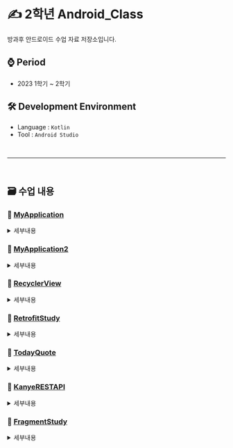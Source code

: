 # ✍ 2학년 Android_Class
방과후 안드로이드 수업 자료 저장소입니다.

## ⌚ Period
 - 2023 1학기 ~ 2학기

## 🛠 Development Environment
  - Language : `Kotlin`
  - Tool : `Android Studio`

<br>
<hr>
<br>

## 🗃 수업 내용

### 📁 [MyApplication](https://github.com/MsEmily1020/Android_Class/tree/main/MyApplication)
<details>
 <summary>세부내용</summary>
 - Android 기초 수업

Manifest
> [AndroidManifest](https://github.com/MsEmily1020/Android_Class/blob/main/MyApplication/app/src/main/AndroidManifest.xml)<br>

[Activity](https://github.com/MsEmily1020/Android_Class/tree/main/MyApplication/app/src/main/java/com/example/myapplication)
> [MainActivity](https://github.com/MsEmily1020/Android_Class/blob/main/MyApplication/app/src/main/java/com/example/myapplication/MainActivity.kt)<br>

[Layout](https://github.com/MsEmily1020/Android_Class/tree/main/MyApplication/app/src/main/res/layout)
> [layout activity_main](https://github.com/MsEmily1020/Android_Class/blob/main/MyApplication/app/src/main/res/layout/activity_main.xml)

</details>

### 📁 [MyApplication2](https://github.com/MsEmily1020/Android_Class/tree/main/MyApplication2)
<details>
 <summary>세부내용</summary>
 - Android 기초 수업2

Manifest
> [AndroidManifest](https://github.com/MsEmily1020/Android_Class/blob/main/MyApplication2/app/src/main/AndroidManifest.xml)

[Activity](https://github.com/MsEmily1020/Android_Class/tree/main/MyApplication2/app/src/main/java/com/example/myapplication)

> [MainActivity](https://github.com/MsEmily1020/Android_Class/blob/main/MyApplication2/app/src/main/java/com/example/myapplication/MainActivity.kt)<br>
> [ViewGroupDemoActivity](https://github.com/MsEmily1020/Android_Class/blob/main/MyApplication2/app/src/main/java/com/example/myapplication/ViewGroupDemoActivity.kt)<br>
> [ViewStudyActivity](https://github.com/MsEmily1020/Android_Class/blob/main/MyApplication2/app/src/main/java/com/example/myapplication/ViewStudyActivity.kt)<br>
> [LifecycleDemoActivity](https://github.com/MsEmily1020/Android_Class/blob/main/MyApplication2/app/src/main/java/com/example/myapplication/LifecycleDemoActivity.kt)<br>
> [DynamicViewStudyActivity](https://github.com/MsEmily1020/Android_Class/blob/main/MyApplication2/app/src/main/java/com/example/myapplication/DynamicViewStudyActivity.kt)<br>
> [DeliveryActivity](https://github.com/MsEmily1020/Android_Class/blob/main/MyApplication2/app/src/main/java/com/example/myapplication/DeliveryActivity.kt)<br>

[Layout](https://github.com/MsEmily1020/Android_Class/tree/main/MyApplication2/app/src/main/res/layout)
> [layout counter](https://github.com/MsEmily1020/Android_Class/blob/main/MyApplication2/app/src/main/res/layout/counter.xml)<br>
> [layout nested_viewgroup_demo](https://github.com/MsEmily1020/Android_Class/blob/main/MyApplication2/app/src/main/res/layout/nested_viewgroup_demo.xml)<br>
> [layout view_study2](https://github.com/MsEmily1020/Android_Class/blob/main/MyApplication2/app/src/main/res/layout/view_study2.xml)<br>
> [layout activity_lifecycle_demo](https://github.com/MsEmily1020/Android_Class/blob/main/MyApplication2/app/src/main/res/layout/activity_lifecycle_demo.xml)<br>
> [layout dynamic_view_study_activity](https://github.com/MsEmily1020/Android_Class/blob/main/MyApplication2/app/src/main/res/layout/dynamic_view_study_activity.xml)<br>
> [layout nation_of_delivery](https://github.com/MsEmily1020/Android_Class/blob/main/MyApplication2/app/src/main/res/layout/nation_of_delivery.xml)<br>

- 정리

      MainActivity                <-->        layout.counter
      ViewGroupDemoActivity       <-->        layout.nested_viewgroup_demo
      ViewStudyActivity           <-->        layout.view_study2
      LifecycleDemoActivity       <-->        layout.activity_lifecycle_demo
      DynamicViewStudyActivity    <-->        layout.dynamic_view_study_activity
      DeliveryActivity            <-->        layout.nation_of_delivary

      MainActivity : 버튼 누를 때마다 숫자 카운팅
      ViewGroupDemoActivity : LinearLayout, RelativeLayout Study
      ViewStudyActivity : spinner 공부
      LifecycleDemoActivity : 생명주기 공부
      DynamicviewStudyActivity : dp, pixel 공부
      DeliveryActivity : 배달의 민족과 같은 배달 어플 화면 구성

&nbsp;&nbsp;&nbsp;&nbsp;&nbsp;&nbsp;&nbsp; <img width="400" src = https://kairo96.gitbooks.io/android/content/pic2/2-4-1-1.jpg> &nbsp;&nbsp;&nbsp;&nbsp;&nbsp;&nbsp;&nbsp;&nbsp; <img width="500" src = http://design.gabia.com/wordpress/wp-content/uploads/2019/03/0_WfRr_eojcMI8wouq-1024x470.png>
</details>

### 📁 [RecyclerView](https://github.com/MsEmily1020/Android_Class/tree/main/RecyclerView)
<details>
 <summary>세부내용</summary>
 - RecyclerView에 대한 수업

Manifest
> [AndroidManifest](https://github.com/MsEmily1020/Android_Class/blob/main/RecyclerView/app/src/main/AndroidManifest.xml)

[Activity](https://github.com/MsEmily1020/Android_Class/tree/main/RecyclerView/app/src/main/java/com/example/recyclerview)
> [ContactActivity](https://github.com/MsEmily1020/Android_Class/blob/main/RecyclerView/app/src/main/java/com/example/recyclerview/ContactActivity.kt)<br>
> [ContactListAdapter](https://github.com/MsEmily1020/Android_Class/blob/main/RecyclerView/app/src/main/java/com/example/recyclerview/ContactListAdapter.kt)<br>
> [MainActivity](https://github.com/MsEmily1020/Android_Class/blob/main/RecyclerView/app/src/main/java/com/example/recyclerview/MainActivity.kt)<br>
> [Music](https://github.com/MsEmily1020/Android_Class/blob/main/RecyclerView/app/src/main/java/com/example/recyclerview/Music.kt)<br>
> [MusicActivity](https://github.com/MsEmily1020/Android_Class/blob/main/RecyclerView/app/src/main/java/com/example/recyclerview/MusicActivity.kt)<br>
> [MusicListAdapter](https://github.com/MsEmily1020/Android_Class/blob/main/RecyclerView/app/src/main/java/com/example/recyclerview/MusicListAdapter.kt)<br>
> [ContactMusicDetailActivity](https://github.com/MsEmily1020/Android_Class/blob/main/RecyclerView/app/src/main/java/com/example/recyclerview/ContactMusicDetailActivity.kt)<br>

[Layout](https://github.com/MsEmily1020/Android_Class/tree/main/RecyclerView/app/src/main/res/layout)
> [contact_activity](https://github.com/MsEmily1020/Android_Class/blob/main/RecyclerView/app/src/main/res/layout/contact_activity.xml)<br>
> [contact_item](https://github.com/MsEmily1020/Android_Class/blob/main/RecyclerView/app/src/main/res/layout/contact_item.xml)<br>
> [activity_main](https://github.com/MsEmily1020/Android_Class/blob/main/RecyclerView/app/src/main/res/layout/activity_main.xml)<br>
> [list_item](https://github.com/MsEmily1020/Android_Class/blob/main/RecyclerView/app/src/main/res/layout/list_item.xml)<br>
> [activity_music](https://github.com/MsEmily1020/Android_Class/blob/main/RecyclerView/app/src/main/res/layout/activity_music.xml)<br>
> [music_item](https://github.com/MsEmily1020/Android_Class/blob/main/RecyclerView/app/src/main/res/layout/music_item.xml)<br>
> [activity_contact_music_detail](https://github.com/MsEmily1020/Android_Class/blob/main/RecyclerView/app/src/main/res/layout/activity_contact_music_detail.xml)<br>

- 정리

      ContactActivity               <-->       layout.contact_activity
      ContactListAdapter            <-->       layout.contact_item
      MainActivity                  <-->       layout.activity_main, list_item
      MusicActivity                 <-->       layout.activity_music
      MusicListAdapter              <-->       layout.music_item
      ContactMusicDetailActivity    <-->       layout.activity_contact_music_detail
     
      1) ContactActivity -> ContactListAdapter
      2) MainActivity
      3) MusicActivity   -> MusicListAdapter   -> ContactMusicDetailActivity 
  

</details>

### 📁 [RetrofitStudy](https://github.com/MsEmily1020/Android_Class/tree/main/RetrofitStudy)
<details>
 <summary>세부내용</summary>
 - API Retrofit에 대한 수업

Manifest
> [AndroidManifest](https://github.com/MsEmily1020/Android_Class/blob/main/RetrofitStudy/app/src/main/AndroidManifest.xml)

Activity
> [MainActivity](https://github.com/MsEmily1020/Android_Class/blob/main/RetrofitStudy/app/src/main/java/com/example/retrofitstudy/MainActivity.kt)<br>
> [MainContact](https://github.com/MsEmily1020/Android_Class/blob/main/RetrofitStudy/app/src/main/java/com/example/retrofitstudy/MainContact.kt)<br>
> [ProductDetailActivity](https://github.com/MsEmily1020/Android_Class/blob/main/RetrofitStudy/app/src/main/java/com/example/retrofitstudy/ProductDetailActivity.kt)<br>
> [ProductService](https://github.com/MsEmily1020/Android_Class/blob/main/RetrofitStudy/app/src/main/java/com/example/retrofitstudy/ProductService.kt)<br>

Layout
> [acitvity_contact](https://github.com/MsEmily1020/Android_Class/blob/main/RetrofitStudy/app/src/main/res/layout/acitvity_contact.xml)<br>
> [activity_main](https://github.com/MsEmily1020/Android_Class/blob/main/RetrofitStudy/app/src/main/res/layout/activity_main.xml)<br>
> [activity_product_detail](https://github.com/MsEmily1020/Android_Class/blob/main/RetrofitStudy/app/src/main/res/layout/activity_product_detail.xml)<br>

- 정리
  
```kotlin
// 레트로핏 구현체
val retrofit = Retrofit.Builder()
            .baseUrl("API주소")
            .addConverterFactory(GsonConverterFactory.create()) // Json데이터를 사용자가 정의한 Java 객채로 변환해주는 라이브러리
            .build() //레트로핏 구현체 완성!

// ----------------------------------------------------------------------------------------------------------------------------------------------------

call.enqueue(object : Callback<ProductDTO> {
            override fun onResponse(call: Call<ProductDTO>, response: Response<ProductDTO>) {
            }

            override fun onFailure(call: Call<ProductDTO>, t: Throwable) {
            }
}

// ----------------------------------------------------------------------------------------------------------------------------------------------------

@GET("/products/{id}")
    fun getProduct(@Path("id") id: Int) : Call<Product>

```
</details>

### 📁 [TodayQuote](https://github.com/MsEmily1020/Android_Class/tree/main/TodayQuote)
<details>
 <summary>세부내용</summary>
 - 오늘의 명언, 계산기 과제

Manifest
> [AndroidManifest](https://github.com/MsEmily1020/Android_Class/blob/main/TodayQuote/app/src/main/AndroidManifest.xml)

[Activity](https://github.com/MsEmily1020/Android_Class/tree/main/TodayQuote/app/src/main/java/com/example/todayquote)
> [CalcInputActivity](https://github.com/MsEmily1020/Android_Class/blob/main/TodayQuote/app/src/main/java/com/example/todayquote/CalcInputActivity.kt)<br>
> [CalcResultAcitivity](https://github.com/MsEmily1020/Android_Class/blob/main/TodayQuote/app/src/main/java/com/example/todayquote/CalcResultAcitivity.kt)<br>
> [MainActivity](https://github.com/MsEmily1020/Android_Class/blob/main/TodayQuote/app/src/main/java/com/example/todayquote/MainActivity.kt)<br>
> [Quote](https://github.com/MsEmily1020/Android_Class/blob/main/TodayQuote/app/src/main/java/com/example/todayquote/Quote.kt)<br>
> [QuoteListActivity](https://github.com/MsEmily1020/Android_Class/blob/main/TodayQuote/app/src/main/java/com/example/todayquote/QuoteListActivity.kt)<br>

[Layout](https://github.com/MsEmily1020/Android_Class/tree/main/TodayQuote/app/src/main/res/layout)
> [activity_main](https://github.com/MsEmily1020/Android_Class/blob/main/TodayQuote/app/src/main/res/layout/activity_main.xml)<br>
> [calc_input_activity](https://github.com/MsEmily1020/Android_Class/blob/main/TodayQuote/app/src/main/res/layout/calc_input_activity.xml)<br>
> [calc_result_acitivity](https://github.com/MsEmily1020/Android_Class/blob/main/TodayQuote/app/src/main/res/layout/calc_result_acitivity.xml)<br>
> [quote_list_activity](https://github.com/MsEmily1020/Android_Class/blob/main/TodayQuote/app/src/main/res/layout/quote_list_activity.xml)<br>

- 정리

      Calc - 계산기, Quote - 명언
</details>

### 📁 [KanyeRESTAPI](https://github.com/MsEmily1020/Android_Class/tree/main/KanyeRESTAPI)
<details>
 <summary>세부내용</summary>
- API + RecyclerView
- 앞서 만들었던 Quote에서 api 불러와 값 저장하고 보여주기

Manifest
> [AndroidManifest](https://github.com/MsEmily1020/Android_Class/blob/main/KanyeRESTAPI/app/src/main/AndroidManifest.xml)

[Activity](https://github.com/MsEmily1020/Android_Class/tree/main/KanyeRESTAPI/app/src/main/java/com/example/kanyerestapi)
> [MainActivity](https://github.com/MsEmily1020/Android_Class/blob/main/KanyeRESTAPI/app/src/main/java/com/example/kanyerestapi/MainActivity.kt)<br>
> [QuoteService](https://github.com/MsEmily1020/Android_Class/blob/main/KanyeRESTAPI/app/src/main/java/com/example/kanyerestapi/QuoteService.kt)<br>

[Layout](https://github.com/MsEmily1020/Android_Class/tree/main/KanyeRESTAPI/app/src/main/res/layout)
> [activity_main](https://github.com/MsEmily1020/Android_Class/blob/main/KanyeRESTAPI/app/src/main/res/layout/activity_main.xml) 
</details>

### 📁 [FragmentStudy](https://github.com/MsEmily1020/Android_Class/tree/main/FragmentStudy)
<details>
 <summary>세부내용</summary>
 - Fragment 수업 예제
  
Manifest
> [AndroidManifest](https://github.com/MsEmily1020/Android_Class/blob/main/FragmentStudy/app/src/main/AndroidManifest.xml)

[Activity](https://github.com/MsEmily1020/Android_Class/tree/main/FragmentStudy/app/src/main/java/com/example/fragmentstudy)
> [AddFragment](https://github.com/MsEmily1020/Android_Class/blob/main/FragmentStudy/app/src/main/java/com/example/fragmentstudy/AddFragment.kt)<br>
> [ArgumentsFragment](https://github.com/MsEmily1020/Android_Class/blob/main/FragmentStudy/app/src/main/java/com/example/fragmentstudy/ArgumentsFragment.kt)<br>
> [CommunicationFragment](https://github.com/MsEmily1020/Android_Class/blob/main/FragmentStudy/app/src/main/java/com/example/fragmentstudy/CommunicationFragment.kt)<br>
> [FirstFragment](https://github.com/MsEmily1020/Android_Class/blob/main/FragmentStudy/app/src/main/java/com/example/fragmentstudy/FirstFragment.kt)<br>
> [MainActivity](https://github.com/MsEmily1020/Android_Class/blob/main/FragmentStudy/app/src/main/java/com/example/fragmentstudy/MainActivity.kt)<br>
> [SecondFragment](https://github.com/MsEmily1020/Android_Class/blob/main/FragmentStudy/app/src/main/java/com/example/fragmentstudy/SecondFragment.kt)<br>

[Layout](https://github.com/MsEmily1020/Android_Class/tree/main/FragmentStudy/app/src/main/res/layout)
> [activity_main](https://github.com/MsEmily1020/Android_Class/blob/main/FragmentStudy/app/src/main/res/layout/activity_main.xml)<br>
> [add_fragment](https://github.com/MsEmily1020/Android_Class/blob/main/FragmentStudy/app/src/main/res/layout/add_fragment.xml)<br>
> [arguments_fragment](https://github.com/MsEmily1020/Android_Class/blob/main/FragmentStudy/app/src/main/res/layout/arguments_fragment.xml)<br>
> [communication_fragment](https://github.com/MsEmily1020/Android_Class/blob/main/FragmentStudy/app/src/main/res/layout/communication_fragment.xml)<br>
> [first_fragment](https://github.com/MsEmily1020/Android_Class/blob/main/FragmentStudy/app/src/main/res/layout/first_fragment.xml)<br>
> [second_fragment](https://github.com/MsEmily1020/Android_Class/blob/main/FragmentStudy/app/src/main/res/layout/second_fragment.xml)<br>
</details>


